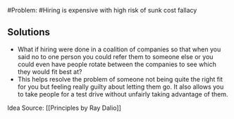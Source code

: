 #Problem: #Hiring is expensive with high risk of sunk cost fallacy

## Solutions

- What if hiring were done in a coalition of companies so that when you said no to one person you could refer them to someone else or you could even have people rotate between the companies to see which they would fit best at?
- This helps resolve the problem of someone not being quite the right fit for you but feeling really guilty about letting them go. It also allows you to take people for a test drive without unfairly taking advantage of them.


Idea Source: [[Principles by Ray Dalio]]